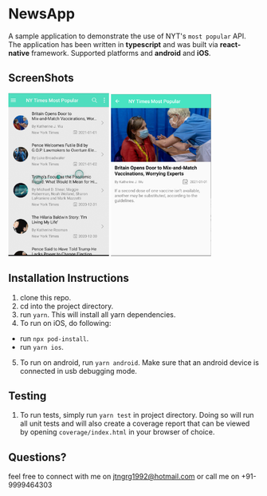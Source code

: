 # NewsApp

A sample application to demonstrate the use of NYT's `most popular` API. The application has been written in **typescript** and was built via **react-native** framework.
Supported platforms and **android** and **iOS**.

## ScreenShots

 <img src="./screenshots/ss1.png" width="40%">
 <img src="./screenshots/ss2.png" width="40%">

## Installation Instructions

1. clone this repo.
2. cd into the project directory.
3. run `yarn`. This will install all yarn dependencies.
4. To run on iOS, do following:

- run `npx pod-install`.
- run `yarn ios`.

5. To run on android, run `yarn android`. Make sure that an android device is connected in usb debugging mode.

## Testing

1. To run tests, simply run `yarn test` in project directory.
   Doing so will run all unit tests and will also create a coverage report that can be viewed by opening `coverage/index.html` in your browser of choice.

## Questions?

feel free to connect with me on jtngrg1992@hotmail.com or call me on +91-9999464303
